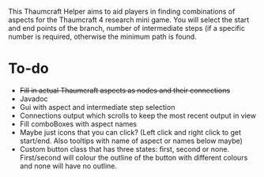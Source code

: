 This Thaumcraft Helper aims to aid players in finding combinations of aspects for the Thaumcraft 4 research mini game. You will select the start and end points of the branch, number of intermediate steps (if a specific number is required, otherwise the minimum path is found.

# To-do
 - ~~Fill in actual Thaumcraft aspects as nodes and their connections~~
 - Javadoc
 - Gui with aspect and intermediate step selection
 - Connections output which scrolls to keep the most recent output in view
 - Fill comboBoxes with aspect names
 - Maybe just icons that you can click? (Left click and right click to get start/end. Also tooltips with name of aspect or names below maybe)
 - Custom button class that has three states: first, second or none. First/second will colour the outline of the button with different colours and none will have no outline. 